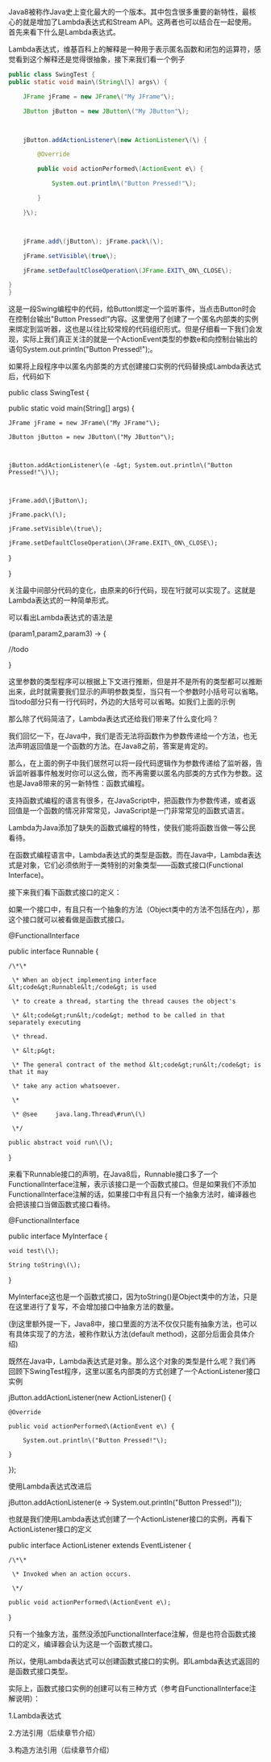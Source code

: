 Java8被称作Java史上变化最大的一个版本。其中包含很多重要的新特性，最核心的就是增加了Lambda表达式和Stream API。这两者也可以结合在一起使用。首先来看下什么是Lambda表达式。

Lambda表达式，维基百科上的解释是一种用于表示匿名函数和闭包的运算符，感觉看到这个解释还是觉得很抽象，接下来我们看一个例子

```java
public class SwingTest {
public static void main\(String\[\] args\) {

    JFrame jFrame = new JFrame\("My JFrame"\);

    JButton jButton = new JButton\("My JButton"\);



    jButton.addActionListener\(new ActionListener\(\) {

        @Override

        public void actionPerformed\(ActionEvent e\) {                

            System.out.println\("Button Pressed!"\);

        } 

    }\); 



    jFrame.add\(jButton\); jFrame.pack\(\); 

    jFrame.setVisible\(true\); 

    jFrame.setDefaultCloseOperation\(JFrame.EXIT\_ON\_CLOSE\); 

}
}
```

这是一段Swing编程中的代码，给Button绑定一个监听事件，当点击Button时会在控制台输出"Button Pressed!"内容。这里使用了创建了一个匿名内部类的实例来绑定到监听器，这也是以往比较常规的代码组织形式。但是仔细看一下我们会发现，实际上我们真正关注的就是一个ActionEvent类型的参数e和向控制台输出的语句System.out.println\("Button Pressed!"\);。

如果将上段程序中以匿名内部类的方式创建接口实例的代码替换成Lambda表达式后，代码如下

public class SwingTest {

public static void main\(String\[\] args\) {

```
JFrame jFrame = new JFrame\("My JFrame"\);

JButton jButton = new JButton\("My JButton"\);



jButton.addActionListener\(e -&gt; System.out.println\("Button Pressed!"\)\);



jFrame.add\(jButton\);

jFrame.pack\(\);

jFrame.setVisible\(true\);

jFrame.setDefaultCloseOperation\(JFrame.EXIT\_ON\_CLOSE\);
```

}

}

关注最中间部分代码的变化，由原来的6行代码，现在1行就可以实现了。这就是Lambda表达式的一种简单形式。

可以看出Lambda表达式的语法是

\(param1,param2,param3\) -&gt; {

//todo

}

这里参数的类型程序可以根据上下文进行推断，但是并不是所有的类型都可以推断出来，此时就需要我们显示的声明参数类型，当只有一个参数时小括号可以省略。当todo部分只有一行代码时，外边的大括号可以省略。如我们上面的示例

那么除了代码简洁了，Lambda表达式还给我们带来了什么变化吗？

我们回忆一下，在Java中，我们是否无法将函数作为参数传递给一个方法，也无法声明返回值是一个函数的方法。在Java8之前，答案是肯定的。

那么，在上面的例子中我们居然可以将一段代码逻辑作为参数传递给了监听器，告诉监听器事件触发时你可以这么做，而不再需要以匿名内部类的方式作为参数。这也是Java8带来的另一新特性：函数式编程。

支持函数式编程的语言有很多，在JavaScript中，把函数作为参数传递，或者返回值是一个函数的情况非常常见，JavaScript是一门非常常见的函数式语言。

Lambda为Java添加了缺失的函数式编程的特性，使我们能将函数当做一等公民看待。

在函数式编程语言中，Lambda表达式的类型是函数。而在Java中，Lambda表达式是对象，它们必须依附于一类特别的对象类型——函数式接口\(Functional Interface\)。

接下来我们看下函数式接口的定义：

如果一个接口中，有且只有一个抽象的方法（Object类中的方法不包括在内），那这个接口就可以被看做是函数式接口。

@FunctionalInterface

public interface Runnable {

```
/\*\*

 \* When an object implementing interface &lt;code&gt;Runnable&lt;/code&gt; is used

 \* to create a thread, starting the thread causes the object's

 \* &lt;code&gt;run&lt;/code&gt; method to be called in that separately executing

 \* thread.

 \* &lt;p&gt;

 \* The general contract of the method &lt;code&gt;run&lt;/code&gt; is that it may

 \* take any action whatsoever.

 \*

 \* @see     java.lang.Thread\#run\(\)

 \*/

public abstract void run\(\);
```

}

来看下Runnable接口的声明，在Java8后，Runnable接口多了一个FunctionalInterface注解，表示该接口是一个函数式接口。但是如果我们不添加FunctionalInterface注解的话，如果接口中有且只有一个抽象方法时，编译器也会把该接口当做函数式接口看待。

@FunctionalInterface

public interface MyInterface {

```
void test\(\);

String toString\(\);
```

}

MyInterface这也是一个函数式接口，因为toString\(\)是Object类中的方法，只是在这里进行了复写，不会增加接口中抽象方法的数量。

\(到这里额外提一下，Java8中，接口里面的方法不仅仅只能有抽象方法，也可以有具体实现了的方法，被称作默认方法\(default method\)，这部分后面会具体介绍\)

既然在Java中，Lambda表达式是对象。那么这个对象的类型是什么呢？我们再回顾下SwingTest程序，这里以匿名内部类的方式创建了一个ActionListener接口实例

jButton.addActionListener\(new ActionListener\(\) {

```
@Override

public void actionPerformed\(ActionEvent e\) {                

    System.out.println\("Button Pressed!"\);

} 
```

}\);

使用Lambda表达式改进后

jButton.addActionListener\(e -&gt; System.out.println\("Button Pressed!"\)\);

也就是我们使用Lambda表达式创建了一个ActionListener接口的实例，再看下ActionListener接口的定义

public interface ActionListener extends EventListener {

```
/\*\*

 \* Invoked when an action occurs.

 \*/

public void actionPerformed\(ActionEvent e\);
```

}

只有一个抽象方法，虽然没添加FunctionalInterface注解，但是也符合函数式接口的定义，编译器会认为这是一个函数式接口。

所以，使用Lambda表达式可以创建函数式接口的实例。即Lambda表达式返回的是函数式接口类型。

实际上，函数式接口实例的创建可以有三种方式（参考自FunctionalInterface注解说明）：

1.Lambda表达式

2.方法引用（后续章节介绍）

3.构造方法引用（后续章节介绍）

